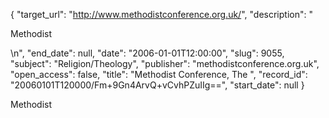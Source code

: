 {
  "target_url": "http://www.methodistconference.org.uk/", 
  "description": "<p>Methodist</p>\n", 
  "end_date": null, 
  "date": "2006-01-01T12:00:00", 
  "slug": 9055, 
  "subject": "Religion/Theology", 
  "publisher": "methodistconference.org.uk", 
  "open_access": false, 
  "title": "Methodist Conference, The ", 
  "record_id": "20060101T120000/Fm+9Gn4ArvQ+vCvhPZuIIg==", 
  "start_date": null
}

<p>Methodist</p>
